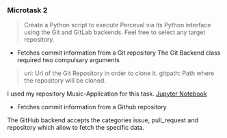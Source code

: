 ### Microtask 2
> Create a Python script to execute Perceval via its Python interface using the Git and GitLab backends. Feel free to select any target repository.
- Fetches commit information from a Git repository
The Git Backend class required two compulsary arguments
> uri: Url of the Git Repository in order to clone it.
> gitpath: Path where the repository will be cloned.

I used my repository Music-Application for this task.
[Jupyter Notebook](https://github.com/AayushTyagi1/CHAOSS-microtask/blob/master/Microtask%202/git_backend.ipynb)

- Fetches commit information from a Github repository

The GitHub backend accepts the categories issue, pull_request and repository which allow to fetch the specific data.

